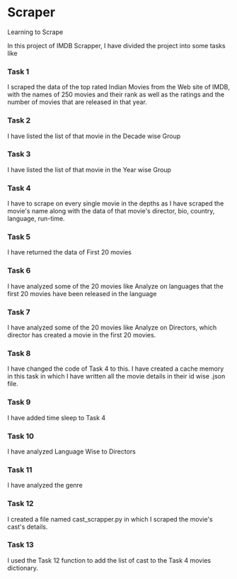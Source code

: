 # Scraper
Learning  to Scrape

In this project of IMDB Scrapper, I have divided the project into some tasks like
### Task 1
I scraped the data of the top rated Indian Movies from the Web site of IMDB, with the names of 250 movies and their rank as well as the ratings and the number of movies that are released in that year.
### Task 2
I have listed the list of that movie in the Decade wise Group
### Task 3
I have listed the list of that movie in the Year wise Group 
### Task 4
I have to scrape on every single movie in the depths as I have scraped the movie's name along with the data of that movie's director, bio, country, language, run-time.
### Task 5
I have returned the data of First 20 movies
### Task 6
I have analyzed some of the 20 movies like Analyze on languages ​​that the first 20 movies have been released in the language
### Task 7
I have analyzed some of the 20 movies like Analyze on Directors, which director has created a movie in the first 20 movies.
### Task 8
I have changed the code of Task 4 to this. I have created a cache memory in this task in which I have written all the movie details in their id wise .json file.
### Task 9
I have added time sleep to Task 4
### Task 10
I have analyzed Language Wise to Directors
### Task 11
I have analyzed the genre 
### Task 12
I created a file named cast_scrapper.py in which I scraped the movie's cast's details.
### Task 13
I used the Task 12 function to add the list of cast to the Task 4 movies dictionary.
